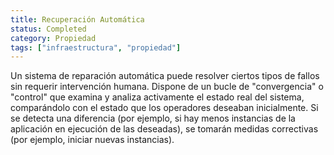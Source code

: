 ```yaml
---
title: Recuperación Automática
status: Completed
category: Propiedad
tags: ["infraestructura", "propiedad"]
---
```


Un sistema de reparación automática puede resolver ciertos tipos de fallos sin requerir intervención humana.
Dispone de un bucle de "convergencia" o "control" que examina y analiza activamente el estado real del sistema, comparándolo con el estado que los operadores deseaban inicialmente.
Si se detecta una diferencia (por ejemplo, si hay menos instancias de la aplicación en ejecución de las deseadas), se tomarán medidas correctivas (por ejemplo, iniciar nuevas instancias).

